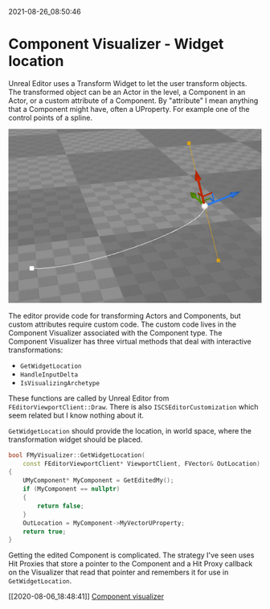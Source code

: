 2021-08-26_08:50:46

# Component Visualizer - Widget location

Unreal Editor uses a Transform Widget to let the user transform objects.
The transformed object can be an Actor in the level, a Component in an Actor, or a custom attribute of a Component.
By "attribute" I mean anything that a Component might have, often a UProperty.
For example one of the control points of a spline.

![A transformation widget on a spline control point](Images/ComponentVisualiser_WidgetLocation_example.jpg)

The editor provide code for transforming Actors and Components, but custom attributes require custom code.
The custom code lives in the Component Visualizer associated with the Component type.
The Component Visualizer has three virtual methods that deal with interactive transformations:
- `GetWidgetLocation`
- `HandleInputDelta`
- `IsVisualizingArchetype`

These functions are called by Unreal Editor from `FEditorViewportClient::Draw`.
There is also `ISCSEditorCustomization` which seem related but I know nothing about it.

`GetWidgetLocation` should provide the location, in world space, where the transformation widget should be placed.

```cpp
bool FMyVisualizer::GetWidgetLocation(
    const FEditorViewportClient* ViewportClient, FVector& OutLocation) const
{
    UMyComponent* MyComponent = GetEditedMy();
    if (MyComponent == nullptr)
    {
        return false;
    }
    OutLocation = MyComponent->MyVectorUProperty;
    return true;
}
```

Getting the edited Component is complicated.
The strategy I've seen uses Hit Proxies that store a pointer to the Component and a Hit Proxy callback on the Visualizer that read that pointer and remembers it for use in `GetWidgetLocation`.

[[2020-08-06_18:48:41]] [Component visualizer](./Component%20visualizer.md)  